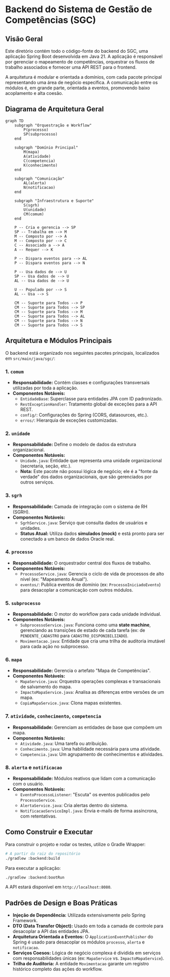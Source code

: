 # Backend do Sistema de Gestão de Competências (SGC)

## Visão Geral
Este diretório contém todo o código-fonte do backend do SGC, uma aplicação Spring Boot desenvolvida em Java 21. A aplicação é responsável por gerenciar o mapeamento de competências, orquestrar os fluxos de trabalho associados e fornecer uma API REST para o frontend.

A arquitetura é modular e orientada a domínios, com cada pacote principal representando uma área de negócio específica. A comunicação entre os módulos é, em grande parte, orientada a eventos, promovendo baixo acoplamento e alta coesão.

## Diagrama de Arquitetura Geral
```mermaid
graph TD
    subgraph "Orquestração e Workflow"
        P(processo)
        SP(subprocesso)
    end

    subgraph "Domínio Principal"
        M(mapa)
        A(atividade)
        C(competencia)
        K(conhecimento)
    end

    subgraph "Comunicação"
        AL(alerta)
        N(notificacao)
    end

    subgraph "Infraestrutura e Suporte"
        S(sgrh)
        U(unidade)
        CM(comum)
    end

    P -- Cria e gerencia --> SP
    SP -- Trabalha em --> M
    M -- Composto por --> A
    M -- Composto por --> C
    C -- Associado a --> A
    A -- Requer --> K

    P -- Dispara eventos para --> AL
    P -- Dispara eventos para --> N

    P -- Usa dados de --> U
    SP -- Usa dados de --> U
    AL -- Usa dados de --> U

    U -- Populado por --> S
    AL -- Usa --> S

    CM -- Suporte para Todos --> P
    CM -- Suporte para Todos --> SP
    CM -- Suporte para Todos --> M
    CM -- Suporte para Todos --> AL
    CM -- Suporte para Todos --> N
    CM -- Suporte para Todos --> S
```

## Arquitetura e Módulos Principais

O backend está organizado nos seguintes pacotes principais, localizados em `src/main/java/sgc/`:

### 1. `comum`
- **Responsabilidade:** Contém classes e configurações transversais utilizadas por toda a aplicação.
- **Componentes Notáveis:**
  - `EntidadeBase`: Superclasse para entidades JPA com ID padronizado.
  - `RestExceptionHandler`: Tratamento global de exceções para a API REST.
  - `config/`: Configurações do Spring (CORS, datasources, etc.).
  - `erros/`: Hierarquia de exceções customizadas.

### 2. `unidade`
- **Responsabilidade:** Define o modelo de dados da estrutura organizacional.
- **Componentes Notáveis:**
  - `Unidade.java`: Entidade que representa uma unidade organizacional (secretaria, seção, etc.).
  - **Nota:** Este pacote não possui lógica de negócio; ele é a "fonte da verdade" dos dados organizacionais, que são gerenciados por outros serviços.

### 3. `sgrh`
- **Responsabilidade:** Camada de integração com o sistema de RH (SGRH).
- **Componentes Notáveis:**
  - `SgrhService.java`: Serviço que consulta dados de usuários e unidades.
  - **Status Atual:** Utiliza dados **simulados (mock)** e está pronto para ser conectado a um banco de dados Oracle real.

### 4. `processo`
- **Responsabilidade:** O orquestrador central dos fluxos de trabalho.
- **Componentes Notáveis:**
  - `ProcessoService.java`: Gerencia o ciclo de vida de processos de alto nível (ex: "Mapeamento Anual").
  - `eventos/`: Publica eventos de domínio (ex: `ProcessoIniciadoEvento`) para desacoplar a comunicação com outros módulos.

### 5. `subprocesso`
- **Responsabilidade:** O motor do workflow para cada unidade individual.
- **Componentes Notáveis:**
  - `SubprocessoService.java`: Funciona como uma **state machine**, gerenciando as transições de estado de cada tarefa (ex: de `PENDENTE_CADASTRO` para `CADASTRO_DISPONIBILIZADO`).
  - `Movimentacao.java`: Entidade que cria uma trilha de auditoria imutável para cada ação no subprocesso.

### 6. `mapa`
- **Responsabilidade:** Gerencia o artefato "Mapa de Competências".
- **Componentes Notáveis:**
  - `MapaService.java`: Orquestra operações complexas e transacionais de salvamento do mapa.
  - `ImpactoMapaService.java`: Analisa as diferenças entre versões de um mapa.
  - `CopiaMapaService.java`: Clona mapas existentes.

### 7. `atividade`, `conhecimento`, `competencia`
- **Responsabilidade:** Gerenciam as entidades de base que compõem um mapa.
- **Componentes Notáveis:**
  - `Atividade.java`: Uma tarefa ou atribuição.
  - `Conhecimento.java`: Uma habilidade necessária para uma atividade.
  - `Competencia.java`: Um agrupamento de conhecimentos e atividades.

### 8. `alerta` e `notificacao`
- **Responsabilidade:** Módulos reativos que lidam com a comunicação com o usuário.
- **Componentes Notáveis:**
  - `EventoProcessoListener`: "Escuta" os eventos publicados pelo `ProcessoService`.
  - `AlertaService.java`: Cria alertas dentro do sistema.
  - `NotificacaoServicoImpl.java`: Envia e-mails de forma assíncrona, com retentativas.

## Como Construir e Executar
Para construir o projeto e rodar os testes, utilize o Gradle Wrapper:
```bash
# A partir da raiz do repositório
./gradlew :backend:build
```

Para executar a aplicação:
```bash
./gradlew :backend:bootRun
```
A API estará disponível em `http://localhost:8080`.

## Padrões de Design e Boas Práticas
- **Injeção de Dependência:** Utilizada extensivamente pelo Spring Framework.
- **DTO (Data Transfer Object):** Usado em toda a camada de controle para desacoplar a API das entidades JPA.
- **Arquitetura Orientada a Eventos:** O `ApplicationEventPublisher` do Spring é usado para desacoplar os módulos `processo`, `alerta` e `notificacao`.
- **Serviços Coesos:** Lógica de negócio complexa é dividida em serviços com responsabilidades únicas (ex: `MapaService` vs. `ImpactoMapaService`).
- **Trilha de Auditoria:** A entidade `Movimentacao` garante um registro histórico completo das ações do workflow.